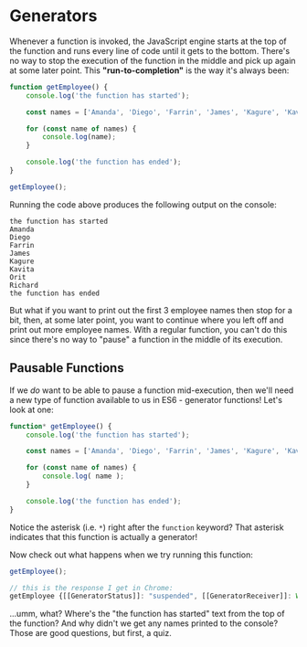 # Generators

Whenever a function is invoked, the JavaScript engine starts at the top of the function and runs every line of code until it gets to the bottom. There's no way to stop the execution of the function in the middle and pick up again at some later point. This **"run-to-completion"** is the way it's always been:

```js
function getEmployee() {
    console.log('the function has started');

    const names = ['Amanda', 'Diego', 'Farrin', 'James', 'Kagure', 'Kavita', 'Orit', 'Richard'];

    for (const name of names) {
        console.log(name);
    }

    console.log('the function has ended');
}

getEmployee();
```

Running the code above produces the following output on the console:

```text
the function has started
Amanda
Diego
Farrin
James
Kagure
Kavita
Orit
Richard
the function has ended
```

But what if you want to print out the first 3 employee names then stop for a bit, then, at some later point, you want to continue where you left off and print out more employee names. With a regular function, you can't do this since there's no way to "pause" a function in the middle of its execution.

## Pausable Functions

If we _do_ want to be able to pause a function mid-execution, then we'll need a new type of function available to us in ES6 - generator functions! Let's look at one:

```js
function* getEmployee() {
    console.log('the function has started');

    const names = ['Amanda', 'Diego', 'Farrin', 'James', 'Kagure', 'Kavita', 'Orit', 'Richard'];

    for (const name of names) {
        console.log( name );
    }

    console.log('the function has ended');
}
```

Notice the asterisk (i.e. `*`) right after the `function` keyword? That asterisk indicates that this function is actually a generator!

Now check out what happens when we try running this function:

```js
getEmployee();

// this is the response I get in Chrome:
getEmployee {[[GeneratorStatus]]: "suspended", [[GeneratorReceiver]]: Window}
```

...umm, what? Where's the "the function has started" text from the top of the function? And why didn't we get any names printed to the console? Those are good questions, but first, a quiz.